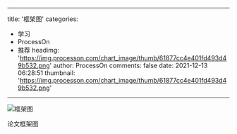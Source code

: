 
---
title: '框架图'
categories: 
 - 学习
 - ProcessOn
 - 推荐
headimg: 'https://img.processon.com/chart_image/thumb/61877cc4e401fd493d49b532.png'
author: ProcessOn
comments: false
date: 2021-12-13 06:28:51
thumbnail: 'https://img.processon.com/chart_image/thumb/61877cc4e401fd493d49b532.png'
---

<div>   
<img class="thumb" alt="框架图" src="https://img.processon.com/chart_image/thumb/61877cc4e401fd493d49b532.png" referrerpolicy="no-referrer">
<p>论文框架图</p>  
</div>
            